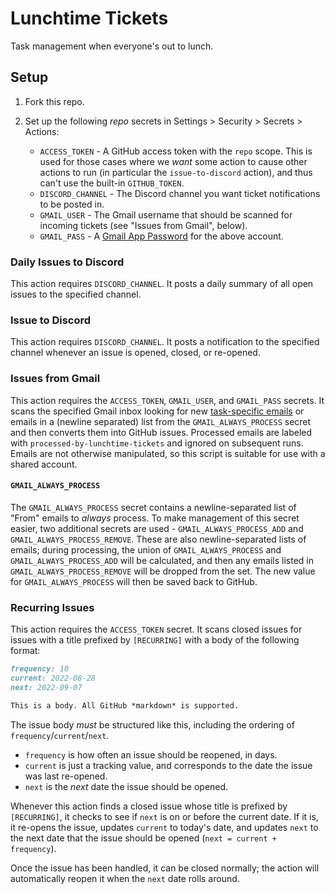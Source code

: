 # Lunchtime Tickets

Task management when everyone's out to lunch.

## Setup

1. Fork this repo.

2. Set up the following *repo* secrets in Settings > Security > Secrets > Actions:

	- `ACCESS_TOKEN` - A GitHub access token with the `repo` scope. This is used for those cases where we *want* some action to cause other actions to run (in particular the `issue-to-discord` action), and thus can't use the built-in `GITHUB_TOKEN`.
	- `DISCORD_CHANNEL` - The Discord channel you want ticket notifications to be posted in.
	- `GMAIL_USER` - The Gmail username that should be scanned for incoming tickets (see "Issues from Gmail", below).
	- `GMAIL_PASS` - A [Gmail App Password](https://support.google.com/mail/answer/185833) for the above account.

### Daily Issues to Discord

This action requires `DISCORD_CHANNEL`. It posts a daily summary of all open issues to the specified channel.

### Issue to Discord

This action requires `DISCORD_CHANNEL`. It posts a notification to the specified channel whenever an issue is opened, closed, or re-opened.

### Issues from Gmail

This action requires the `ACCESS_TOKEN`, `GMAIL_USER`, and `GMAIL_PASS` secrets. It scans the specified Gmail inbox looking for new [task-specific emails](https://support.google.com/a/users/answer/9308648) or emails in a (newline separated) list from the `GMAIL_ALWAYS_PROCESS` secret and then converts them into GitHub issues. Processed emails are labeled with `processed-by-lunchtime-tickets` and ignored on subsequent runs. Emails are not otherwise manipulated, so this script is suitable for use with a shared account.

#### `GMAIL_ALWAYS_PROCESS`

The `GMAIL_ALWAYS_PROCESS` secret contains a newline-separated list of "From" emails to *always* process. To make management of this secret easier, two additional secrets are used - `GMAIL_ALWAYS_PROCESS_ADD` and `GMAIL_ALWAYS_PROCESS_REMOVE`. These are also newline-separated lists of emails; during processing, the union of `GMAIL_ALWAYS_PROCESS` and `GMAIL_ALWAYS_PROCESS_ADD` will be calculated, and then any emails listed in `GMAIL_ALWAYS_PROCESS_REMOVE` will be dropped from the set. The new value for `GMAIL_ALWAYS_PROCESS` will then be saved back to GitHub.

### Recurring Issues

This action requires the `ACCESS_TOKEN` secret. It scans closed issues for issues with a title prefixed by `[RECURRING]` with a body of the following format:

```markdown
frequency: 10
current: 2022-08-28
next: 2022-09-07

This is a body. All GitHub *markdown* is supported.
```

The issue body *must* be structured like this, including the ordering of `frequency`/`current`/`next`.

* `frequency` is how often an issue should be reopened, in days.
* `current` is just a tracking value, and corresponds to the date the issue was last re-opened.
* `next` is the *next* date the issue should be opened.

Whenever this action finds a closed issue whose title is prefixed by `[RECURRING]`, it checks to see if `next` is on or before the current date. If it is, it re-opens the issue, updates `current` to today's date, and updates `next` to the next date that the issue should be opened (`next = current + frequency`).

Once the issue has been handled, it can be closed normally; the action will automatically reopen it when the `next` date rolls around.

